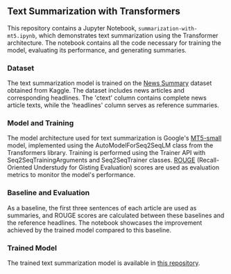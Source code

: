 ## Text Summarization with Transformers
This repository contains a Jupyter Notebook, <code>summarization-with-mt5.ipynb</code>, which demonstrates text summarization using the Transformer architecture. The notebook contains all the code necessary for training the model, evaluating its performance, and generating summaries.

### Dataset
The text summarization model is trained on the [News Summary](https://www.kaggle.com/datasets/sunnysai12345/news-summary) dataset obtained from Kaggle. The dataset includes news articles and corresponding headlines. The 'ctext' column contains complete news article texts, while the 'headlines' column serves as reference summaries.

### Model and Training
The model architecture used for text summarization is Google's [MT5-small](https://huggingface.co/google/mt5-small) model, implemented using the AutoModelForSeq2SeqLM class from the Transformers library. Training is performed using the Trainer API with Seq2SeqTrainingArguments and Seq2SeqTrainer classes. [ROUGE](https://huggingface.co/spaces/evaluate-metric/rouge) (Recall-Oriented Understudy for Gisting Evaluation) scores are used as evaluation metrics to monitor the model's performance.

### Baseline and Evaluation
As a baseline, the first three sentences of each article are used as summaries, and ROUGE scores are calculated between these baselines and the reference headlines. The notebook showcases the improvement achieved by the trained model compared to this baseline.

### Trained Model
The trained text summarization model is available in [this repository](https://huggingface.co/svetaku/mt5-small-finetuned-news-summary-kaggle).
